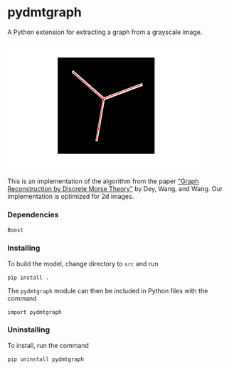 # pydmtgraph

A Python extension for extracting a graph from a grayscale image.

![An example graph](./figures/example.png)

This is an implementation of the algorithm from the paper ["Graph Reconstruction by Discrete Morse Theory"](https://arxiv.org/abs/1803.05093) by Dey, Wang, and Wang.
Our implementation is optimized for 2d images.

### Dependencies

```
Boost
```

### Installing

To build the model, change directory to ```src``` and run
```
pip install .
```
The ```pydmtgraph``` module can then be included in Python files with the command
```
import pydmtgraph
```

### Uninstalling

To install, run the command
```
pip uninstall pydmtgraph
```
